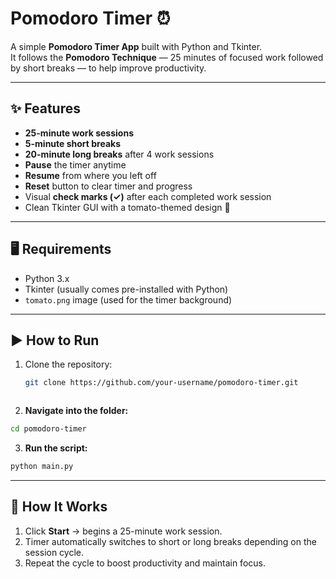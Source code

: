 
# Pomodoro Timer ⏰

A simple **Pomodoro Timer App** built with Python and Tkinter.  
It follows the **Pomodoro Technique** — 25 minutes of focused work followed by short breaks — to help improve productivity.

---

## ✨ Features
- **25-minute work sessions**
- **5-minute short breaks**
- **20-minute long breaks** after 4 work sessions
- **Pause** the timer anytime
- **Resume** from where you left off
- **Reset** button to clear timer and progress
- Visual **check marks (✓)** after each completed work session
- Clean Tkinter GUI with a tomato-themed design 🍅

---

## 🖥️ Requirements
- Python 3.x
- Tkinter (usually comes pre-installed with Python)
- `tomato.png` image (used for the timer background)

---

## ▶️ How to Run
1. Clone the repository:
   ```bash
   git clone https://github.com/your-username/pomodoro-timer.git
````
````

2. **Navigate into the folder:**

```bash
cd pomodoro-timer
```

3. **Run the script:**

```bash
python main.py
```

---

## 🎯 How It Works

1. Click **Start** → begins a 25-minute work session.
2. Timer automatically switches to short or long breaks depending on the session cycle.
3. Repeat the cycle to boost productivity and maintain focus.

```





